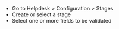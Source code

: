 - Go to Helpdesk \> Configuration \> Stages
- Create or select a stage
- Select one or more fields to be validated
